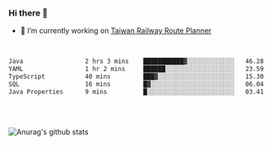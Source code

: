 ### Hi there 👋

- 🔭 I’m currently working on [Taiwan Railway Route Planner](https://github.com/Taiwan-Railway-Route-Planner)

<br/>

<!--START_SECTION:waka-->

```txt
Java                 2 hrs 3 mins    ███████████▓░░░░░░░░░░░░░   46.28 %
YAML                 1 hr 2 mins     ██████░░░░░░░░░░░░░░░░░░░   23.59 %
TypeScript           40 mins         ███▓░░░░░░░░░░░░░░░░░░░░░   15.30 %
SQL                  16 mins         █▓░░░░░░░░░░░░░░░░░░░░░░░   06.04 %
Java Properties      9 mins          █░░░░░░░░░░░░░░░░░░░░░░░░   03.41 %
```

<!--END_SECTION:waka-->

<br/>
<br/>

![Anurag's github stats](https://github-readme-stats.vercel.app/api?username=DepickereSven&show_icons=true&theme=tokyonight)



<!--
**DepickereSven/DepickereSven** is a ✨ _special_ ✨ repository because its `README.md` (this file) appears on your GitHub profile.

Here are some ideas to get you started:

- 🔭 I’m currently working on ...
- 🌱 I’m currently learning ...
- 👯 I’m looking to collaborate on ...
- 🤔 I’m looking for help with ...
- 💬 Ask me about ...
- 📫 How to reach me: ...
- 😄 Pronouns: ...
- ⚡ Fun fact: ...
-->
